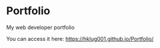 # Portfolio
My web developer portfolio

You can access it here: https://hklug001.github.io/Portfolio/
